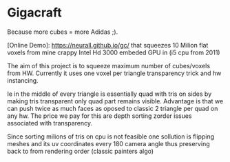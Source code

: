 # Gigacraft

Because more cubes = more Adidas ;).

[Online Demo]: https://neurall.github.io/gc/ that squeezes 10 Milion flat voxels from mine crappy Intel Hd 3000 embeded GPU in (i5 cpu from 2011)

The aim of this project is to squeeze maximum number of cubes/voxels from HW.
Currently it uses  one voxel per triangle transparency trick and hw instancing.

Ie in the middle of every triangle is essentially quad with tris on sides by making tris transparent only quad part remains visible.
Advantage is that we can push twice as much faces as oposed to classic 2 triangle per quad on any hw.
The price we pay for this are depth sorting  zorder issues associated with transparency.

Since sorting milions of tris on cpu is not feasible one sollution is flipping meshes and its uv coordinates 
every 180 camera angle thus preserving back to from rendering order (classic painters algo)
